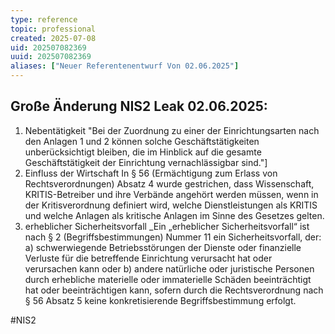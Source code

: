 ```yaml
---
type: reference
topic: professional
created: 2025-07-08
uid: 202507082369
uuid: 202507082369
aliases: ["Neuer Referentenentwurf Von 02.06.2025"]
---
```


## Große Änderung NIS2 Leak 02.06.2025:
1. Nebentätigkeit
"Bei der Zuordnung zu einer der Einrichtungsarten nach den Anlagen 1 und 2 können solche Geschäftstätigkeiten unberücksichtigt bleiben, die im Hinblick auf die gesamte Geschäftstätigkeit der Einrichtung vernachlässigbar sind."]
2. Einfluss der Wirtschaft
In § 56 (Ermächtigung zum Erlass von Rechtsverordnungen) Absatz 4 wurde gestrichen, dass Wissenschaft, KRITIS-Betreiber und ihre Verbände angehört werden müssen, wenn in der Kritisverordnung definiert wird, welche Dienstleistungen als KRITIS und welche Anlagen als kritische Anlagen im Sinne des Gesetzes gelten.
3. erheblicher Sicherheitsvorfall
_Ein „erheblicher Sicherheitsvorfall“ ist nach § 2 (Begriffsbestimmungen) Nummer 11 ein Sicherheitsvorfall, der:
	a) schwerwiegende Betriebsstörungen der Dienste oder finanzielle Verluste für die betreffende Einrichtung verursacht hat oder verursachen kann oder
	b) andere natürliche oder juristische Personen durch erhebliche materielle oder immaterielle Schäden beeinträchtigt hat oder beeinträchtigen kann,
sofern durch die Rechtsverordnung nach § 56 Absatz 5 keine konkretisierende Begriffsbestimmung erfolgt.


#NIS2

